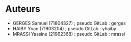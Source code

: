 # Auteurs

* GERGES Samuel (71804327) ; pseudo GitLab : gerges
* HAIBY Yvan (71803204) ; pseudo GitLab : yhaiby
* MRASSI Yassine (21962368) : pseudo GitLab : mrassi
